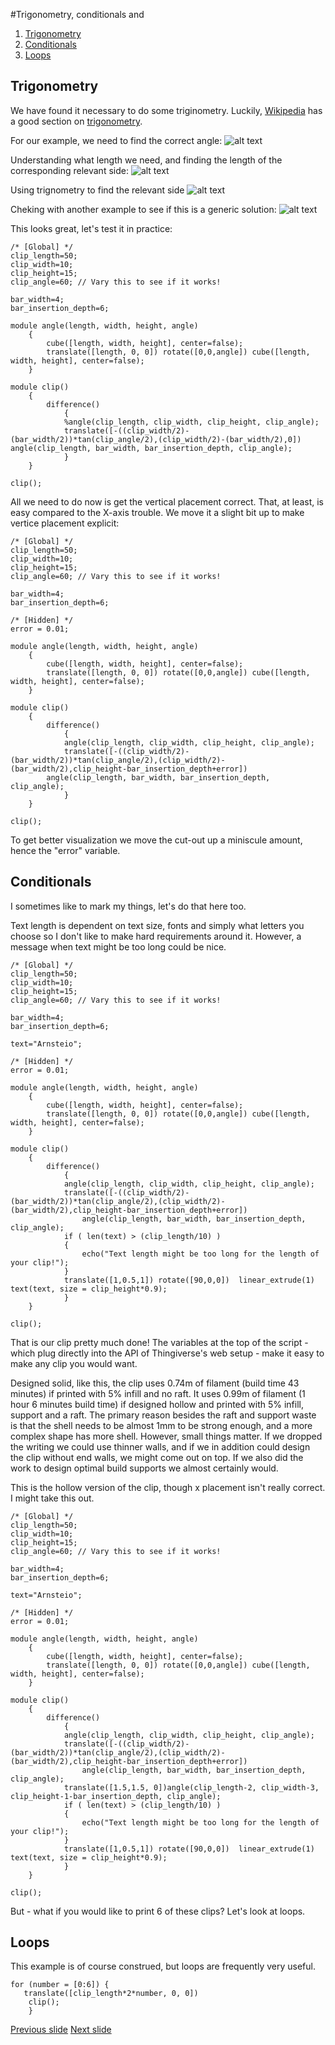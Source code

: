 #Trigonometry, conditionals and 
1. [Trigonometry](#trigonometry)
2. [Conditionals](#conditionals)
3. [Loops](#loops)

## Trigonometry

We have found it necessary to do some triginometry.
Luckily, [Wikipedia](https://en.wikipedia.org/) has a good section on [trigonometry](https://en.wikipedia.org/wiki/Trigonometric_functions).

For our example, we need to find the correct angle:
![alt text](bilder/trig01.png "Finding the correct angle")

Understanding what length we need, and finding the length of the corresponding relevant side:
![alt text](bilder/trig02.png "Understanding what length we need, and finding the length of the corresponding relevant side")

Using trignometry to find the relevant side
![alt text](bilder/trig03.png "Using trignometry to find the relevant side")

Cheking with another example to see if this is a generic solution:
![alt text](bilder/trig04.png "Cheking with another example to see if this is a generic solution")

This looks great, let's test it in practice:
~~~
/* [Global] */
clip_length=50;
clip_width=10;
clip_height=15;
clip_angle=60; // Vary this to see if it works!

bar_width=4;
bar_insertion_depth=6;

module angle(length, width, height, angle)
    {
        cube([length, width, height], center=false);
        translate([length, 0, 0]) rotate([0,0,angle]) cube([length, width, height], center=false);
    }

module clip()
    {
        difference()
            {
            %angle(clip_length, clip_width, clip_height, clip_angle);
            translate([-((clip_width/2)-(bar_width/2))*tan(clip_angle/2),(clip_width/2)-(bar_width/2),0]) angle(clip_length, bar_width, bar_insertion_depth, clip_angle);
            }
    }

clip();
~~~
All we need to do now is get the vertical placement correct. That, at least, is easy compared to the X-axis trouble. We move it a slight bit up to make vertice placement explicit:
~~~
/* [Global] */
clip_length=50;
clip_width=10;
clip_height=15;
clip_angle=60; // Vary this to see if it works!

bar_width=4;
bar_insertion_depth=6;

/* [Hidden] */
error = 0.01; 

module angle(length, width, height, angle)
    {
        cube([length, width, height], center=false);
        translate([length, 0, 0]) rotate([0,0,angle]) cube([length, width, height], center=false);
    }

module clip()
    {
        difference()
            {
            angle(clip_length, clip_width, clip_height, clip_angle);
            translate([-((clip_width/2)-(bar_width/2))*tan(clip_angle/2),(clip_width/2)-(bar_width/2),clip_height-bar_insertion_depth+error]) 
		angle(clip_length, bar_width, bar_insertion_depth, clip_angle);
            }
    }

clip();
~~~

To get better visualization we move the cut-out up a miniscule amount, hence the "error" variable.

## Conditionals

I sometimes like to mark my things, let's do that here too.

Text length is dependent on text size, fonts and simply what letters you choose so I don't like to make hard requirements around it. 
However, a message when text might be too long could be nice.  

~~~
/* [Global] */
clip_length=50;
clip_width=10;
clip_height=15;
clip_angle=60; // Vary this to see if it works!

bar_width=4;
bar_insertion_depth=6;

text="Arnsteio";

/* [Hidden] */
error = 0.01;

module angle(length, width, height, angle)
    {
        cube([length, width, height], center=false);
        translate([length, 0, 0]) rotate([0,0,angle]) cube([length, width, height], center=false);
    }

module clip()
    {
        difference()
            {
            angle(clip_length, clip_width, clip_height, clip_angle);
            translate([-((clip_width/2)-(bar_width/2))*tan(clip_angle/2),(clip_width/2)-(bar_width/2),clip_height-bar_insertion_depth+error]) 
                angle(clip_length, bar_width, bar_insertion_depth, clip_angle);
            if ( len(text) > (clip_length/10) ) 
			{
				echo("Text length might be too long for the length of your clip!");
			}
            translate([1,0.5,1]) rotate([90,0,0])  linear_extrude(1) text(text, size = clip_height*0.9);
            }
    }

clip();
~~~


That is our clip pretty much done! The variables at the top of the script - which plug directly into the API of Thingiverse's web setup - make it easy to make any clip you would want. 

Designed solid, like this, the clip uses 0.74m of filament (build time 43 minutes) if printed with 5% infill and no raft. 
It uses 0.99m of filament (1 hour 6 minutes build time) if designed hollow and printed with 5% infill, support and a raft. 
The primary reason besides the raft and support waste is that the shell needs to be almost 1mm to be strong enough, and a more complex shape has more shell.
However, small things matter. 
If we dropped the writing we could use thinner walls, and if we in addition could design the clip without end walls, we might come out on top. 
If we also did the work to design optimal build supports we almost certainly would. 

This is the hollow version of the clip, though x placement isn't really correct. I might take this out.
~~~
/* [Global] */
clip_length=50;
clip_width=10;
clip_height=15;
clip_angle=60; // Vary this to see if it works!

bar_width=4;
bar_insertion_depth=6;

text="Arnsteio";

/* [Hidden] */
error = 0.01;

module angle(length, width, height, angle)
    {
        cube([length, width, height], center=false);
        translate([length, 0, 0]) rotate([0,0,angle]) cube([length, width, height], center=false);
    }

module clip()
    {
        difference()
            {
            angle(clip_length, clip_width, clip_height, clip_angle);
            translate([-((clip_width/2)-(bar_width/2))*tan(clip_angle/2),(clip_width/2)-(bar_width/2),clip_height-bar_insertion_depth+error]) 
                angle(clip_length, bar_width, bar_insertion_depth, clip_angle);
            translate([1.5,1.5, 0])angle(clip_length-2, clip_width-3, clip_height-1-bar_insertion_depth, clip_angle);
            if ( len(text) > (clip_length/10) ) 
			{
				echo("Text length might be too long for the length of your clip!");
			}
            translate([1,0.5,1]) rotate([90,0,0])  linear_extrude(1) text(text, size = clip_height*0.9);
            }
    }

clip();
~~~

But - what if you would like to print 6 of these clips? Let's look at loops.

## Loops
This example is of course construed, but loops are frequently very useful. 

~~~
for (number = [0:6]) {
   translate([clip_length*2*number, 0, 0])
    clip();
    }
~~~

[Previous slide](04-modules.md)
[Next slide](06-miscellaneousFunctions.md)
